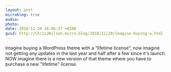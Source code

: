 ```yaml
---
layout: post
microblog: true
audio: 
photo: 
date: 2018-11-20 16:06:27 +0100
guid: http://ChrisJWilson.micro.blog/2018/11/20/imagine-buying-a.html
---
```

Imagine buying a WordPress theme with a “lifetime license", now imagine not getting any updates in the last year and half after a few since it's launch. NOW imagine there is a new version of that theme where you have to purchase a new "lifetime" license. 
